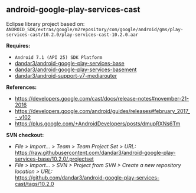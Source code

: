 ## android-google-play-services-cast

Eclipse library project based on:<br/>
`ANDROID_SDK/extras/google/m2repository/com/google/android/gms/play-services-cast/10.2.0/play-services-cast-10.2.0.aar`

**Requires:**
- `Android 7.1 (API 25) SDK Platform`
- [dandar3/android-google-play-services-base](https://github.com/dandar3/android-google-play-services-base/tree/10.2.0)
- [dandar3/android-google-play-services-basement](https://github.com/dandar3/android-google-play-services-basement/tree/10.2.0)
- [dandar3/android-support-v7-mediarouter](https://github.com/dandar3/android-support-v7-mediarouter/tree/25.2.0)

**References:**
- https://developers.google.com/cast/docs/release-notes#november-21-2016
- https://developers.google.com/android/guides/releases#february_2017_-_v102
- https://plus.google.com/+AndroidDevelopers/posts/dmupRXNs6Tm

**SVN checkout:**
- _File > Import... > Team > Team Project Set > URL:_<br/>
  https://raw.githubusercontent.com/dandar3/android-google-play-services-base/10.2.0/.projectset
- _File > Import... > SVN > Project from SVN > Create a new repository location > URL:_<br/> 
  https://github.com/dandar3/android-google-play-services-cast/tags/10.2.0